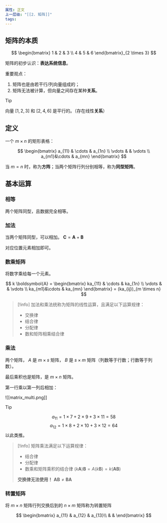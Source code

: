 ```yaml
---
属性: 正文
上一层级: "[[2. 矩阵]]"
tags:
---
```

## 矩阵的本质

$$
\begin{bmatrix} 1 & 2 & 3 \\ 4 & 5 & 6 \end{bmatrix}_{2 \times 3}
$$

矩阵的初步认识：**表达系统信息**。

重要观点：

1. 矩阵也是由若干行/列向量组成的；
2. 矩阵无法被计算，但向量之间存在某种**关系**。

> [!tip] 
> 向量 $[1,2,3]$ 和 $[2,4,6]$ 是平行的。（存在线性**关系**）

## 定义

一个 $m \times n$ 的矩形表格：

$$
\begin{bmatrix} a_{11} & \cdots & a_{1n} \\ \vdots &  & \vdots \\ a_{m1}&\cdots & a_{mn} \end{bmatrix}
$$

当 $m=n$ 时，称为**方阵**；当两个矩阵行列分别相等，称为**同型矩阵**。

## 基本运算

### 相等

两个矩阵同型，且数据完全相等。

### 加法

当两个矩阵同型，可以相加。 $\boldsymbol{C}=\boldsymbol{A}+\boldsymbol{B}$

对应位置元素相加即可。

### 数乘矩阵

将数字乘给每一个元素。

$$
k \boldsymbol{A} = \begin{bmatrix} ka_{11} & \cdots & ka_{1n} \\ \vdots &  & \vdots \\ ka_{m1}&\cdots & ka_{mn} \end{bmatrix} = (ka_{ij})_{m \times n}
$$

> [!info] 
> 加法和乘法统称为矩阵的线性运算，且满足以下运算规律：
> - 交换律
> - 结合律
> - 分配律
> - 数和矩阵相乘结合律

### 乘法

两个矩阵， $A$ 是 $m \times s$ 矩阵， $B$ 是 $s \times m$ 矩阵（列数等于行数；行数等于列数）。

最后乘积也是矩阵，是 $m \times n$ 矩阵。

第一行乘以第一列后相加：

![[matrix_multi.png]]

> [!tip] 
> $$a_{11} = 1 \times 7 + 2 \times 9 + 3 \times 11 = 58$$
> $$a_{12} = 1 \times 8 + 2 \times 10 + 3 \times 12 = 64$$
> 以此类推。

> [!info] 
> 矩阵乘法满足以下运算规律：
> - 结合律
> - 分配律
> - 数乘和矩阵乘积的结合律 $(k \boldsymbol{A})\boldsymbol{B} = A(k \boldsymbol{B}) = k(\boldsymbol{AB})$
> 
> **交换律无法使用！** $\boldsymbol{AB} \ne \boldsymbol{BA}$

### 转置矩阵

将 $m \times n$ 矩阵行列交换后到的 $n \times m$ 矩阵称为转置矩阵

$$
\begin{bmatrix}
 a_{11} & a_{12} & a_{13}\\
  &  &
\end{bmatrix}
$$